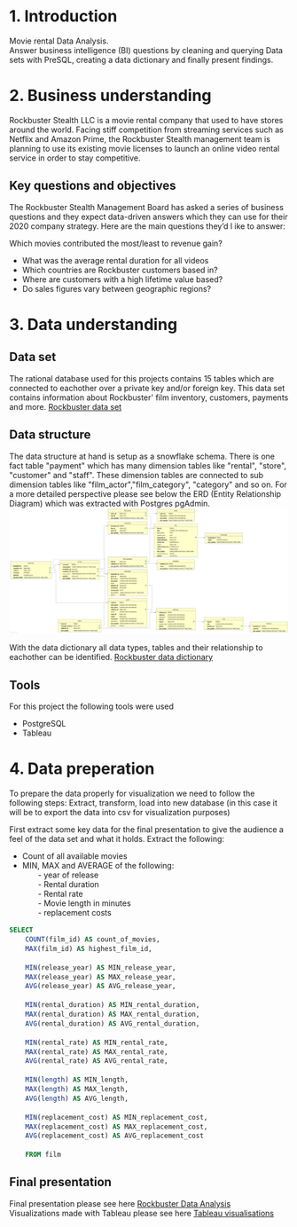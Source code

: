 # 1. Introduction
Movie rental Data Analysis.<br />
Answer business intelligence (BI) questions by cleaning and querying Data sets with PreSQL, creating a data dictionary and finally present findings.


# 2. Business understanding
Rockbuster Stealth LLC is a movie rental company that used to have stores around the
world. Facing stiff competition from streaming services such as Netflix and Amazon Prime,
the Rockbuster Stealth management team is planning to use its existing movie licenses to
launch an online video rental service in order to stay competitive.

## Key questions and objectives
The Rockbuster Stealth Management Board has asked a series of business questions and
they expect data-driven answers which they can use for their 2020 company strategy. Here are
the main questions they’d l ike to answer:

Which movies contributed the most/least to revenue gain?
* What was the average rental duration for all videos
* Which countries are Rockbuster customers based in?
* Where are customers with a high lifetime value based?
* Do sales figures vary between geographic regions?

# 3. Data understanding

## Data set
The rational database used for this projects contains 15 tables which are connected to eachother over a private key and/or foreign key.
This data set contains information about Rockbuster' film inventory, customers, payments and more.
[Rockbuster data set](</dvdrental.zip>)

## Data structure
The data structure at hand is setup as a snowflake schema. There is one fact table "payment" which has many dimension tables like "rental", "store", "customer" and "staff".
These dimension tables are connected to sub dimension tables like "film_actor","film_category", "category" and so on.
For a more detailed perspective please see below the ERD (Entity Relationship Diagram) which was extracted with Postgres pgAdmin.
![Rockbuster ERD](</02 Data/ERD Rockbuster.png>)

With the data dictionary all data types, tables and their relationship to eachother can be identified. [Rockbuster data dictionary](</05 Sent to client/Rockbuster Data Dictionary.pdf>)

## Tools
For this project the following tools were used
* PostgreSQL
* Tableau

# 4. Data preperation
To prepare the data properly for visualization we need to follow the following steps: Extract, transform, load into new database (in this case it will be to export the data into csv for visualization purposes)

First extract some key data for the final presentation to give the audience a feel of the data set and what it holds.
Extract the following:
* Count of all available movies
* MIN, MAX and AVERAGE of the following:</br >
&emsp;&emsp;- year of release</br >
&emsp;&emsp;- Rental duration</br >
&emsp;&emsp;- Rental rate</br >
&emsp;&emsp;- Movie length in minutes</br >
&emsp;&emsp;- replacement costs</br >
```SQL
SELECT
	COUNT(film_id) AS count_of_movies,
	MAX(film_id) AS highest_film_id,
	
	MIN(release_year) AS MIN_release_year,
	MAX(release_year) AS MAX_release_year,
	AVG(release_year) AS AVG_release_year,
	
	MIN(rental_duration) AS MIN_rental_duration,
	MAX(rental_duration) AS MAX_rental_duration,
	AVG(rental_duration) AS AVG_rental_duration,
	
	MIN(rental_rate) AS MIN_rental_rate,
	MAX(rental_rate) AS MAX_rental_rate,
	AVG(rental_rate) AS AVG_rental_rate,
	
	MIN(length) AS MIN_length,
	MAX(length) AS MAX_length,
	AVG(length) AS AVG_length,
	
	MIN(replacement_cost) AS MIN_replacement_cost,
	MAX(replacement_cost) AS MAX_replacement_cost,
	AVG(replacement_cost) AS AVG_replacement_cost
	
	FROM film
```


## Final presentation
Final presentation please see here [Rockbuster Data Analysis](</Rockbuster Data Analysis.pdf>)<br />
Visualizations made with Tableau please see here [Tableau visualisations](https://public.tableau.com/app/profile/constantin.melachrinos/viz/Rockbuster_17157995150910/Customerscountry?publish=yes)

